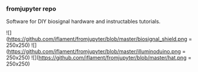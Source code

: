 ### fromjupyter repo

Software for DIY biosignal hardware and instructables tutorials.

![](https://github.com/iflament/fromjupyter/blob/master/biosignal_shield.png = 250x250)
![](https://github.com/iflament/fromjupyter/blob/master/illuminoduino.png = 250x250)
![](https://github.com/iflament/fromjupyter/blob/master/hat.png = 250x250)
